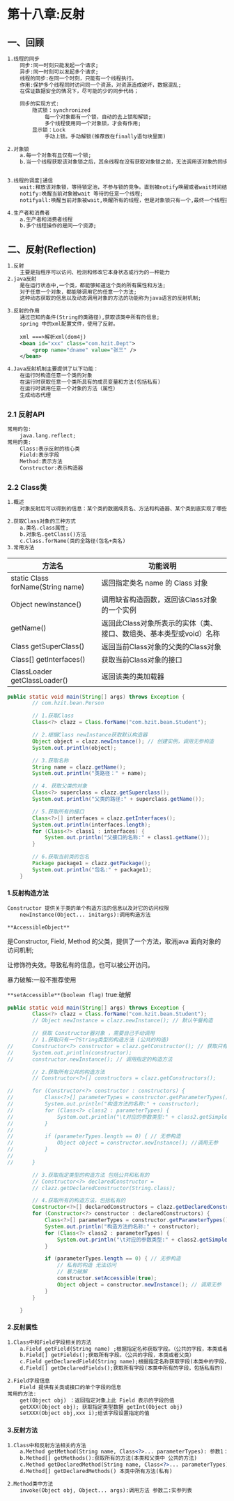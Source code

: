 # 第十八章:反射

## 一、回顾

``` xml
1.线程的同步
	同步:同一时刻只能发起一个请求;
	异步:同一时刻可以发起多个请求;
	线程的同步:在同一个时刻，只能有一个线程执行。
	作用:保护多个线程同时访问同一个资源，对资源造成破坏，数据混乱;
	在保证数据安全的情况下，尽可能的少的同步代码；

	同步的实现方式:
		隐式锁：synchronized
			每一个对象都有一个锁，自动的去上锁和解锁;
			多个线程使用同一个对象锁，才会有作用;
		显示锁：Lock
			手动上锁。手动解锁(推荐放在finally语句块里面)

2.对象锁
	a.每一个对象有且仅有一个锁;
	b.当一个线程获取该对象锁之后，其余线程在没有获取对象锁之前，无法调用该对象的同步方法;


3.线程的调度|通信
	wait:释放该对象锁，等待锁定池，不参与锁的竞争。直到被notify唤醒或者wait时间结束;
	notify:唤醒当前对象被wait 等待的任意一个线程;
	notifyall:唤醒当前对象被wait,唤醒所有的线程，但是对象锁只有一个,最终一个线程执行。其余现在就绪。

4.生产者和消费者 
	a.生产者和消费者线程
	b.多个线程操作的是同一个资源;
```



## 二、反射(Reflection)

``` xml
1.反射
	主要是指程序可以访问、检测和修改它本身状态或行为的一种能力
2.java反射
	是在运行状态中,一个类，都能够知道这个类的所有属性和方法;
	对于任意一个对象，都能够调用它的任意一个方法;
	这种动态获取的信息以及动态调用对象的方法的功能称为java语言的反射机制;

3.反射的作用
	通过已知的条件(String的类路径),获取该类中所有的信息;
	spring 中的xml配置文件，使用了反射。
	
	xml ===>解析xml(dom4j)
	<bean id="xxx" class="com.hzit.Dept">
		<prop name="dname" value="张三" />
	</bean>

4.Java反射机制主要提供了以下功能：
	在运行时构造任意一个类的对象
	在运行时获取任意一个类所具有的成员变量和方法(包括私有)
	在运行时调用任意一个对象的方法（属性）
	生成动态代理

```



### 2.1 反射API

``` xml
常用的包:
	java.lang.reflect;
常用的类:
	Class:表示反射的核心类
	Field:表示字段
	Method:表示方法
	Constructor:表示构造器
```



### 2.2 Class类

``` xml
1.概述
	对象反射后可以得到的信息：某个类的数据成员名、方法和构造器、某个类到底实现了哪些接口。对于每个类而	 言，JRE 都为其保留一个不变的 Class 类型的对象。一个 Class 对象包含了特定某个类的有关信息。

2.获取Class对象的三种方式
	a.类名.class属性;
	b.对象名.getClass()方法
	c.Class.forName(类的全路径(包名+类名)
3.常用方法
```

| 方法名                            | 功能说明                                                     |
| --------------------------------- | ------------------------------------------------------------ |
| static Class forName(String name) | 返回指定类名 name 的 Class 对象                              |
| Object newInstance()              | 调用缺省构造函数，返回该Class对象的一个实例                  |
| getName()                         | 返回此Class对象所表示的实体（类、接口、数组类、基本类型或void）名称 |
| Class getSuperClass()             | 返回当前Class对象的父类的Class对象                           |
| Class[]   getInterfaces()         | 获取当前Class对象的接口                                      |
| ClassLoader getClassLoader()      | 返回该类的类加载器                                           |

``` java
public static void main(String[] args) throws Exception {
		// com.hzit.bean.Person

		// 1.获取Class
		Class<?> clazz = Class.forName("com.hzit.bean.Student");

		// 2.根据Class newInstance获取默认构造器
		Object object = clazz.newInstance(); // 创建实例，调用无参构造
		System.out.println(object);

		// 3.获取名称
		String name = clazz.getName();
		System.out.println("类路径：" + name);

		// 4. 获取父类的对象
		Class<?> superclass = clazz.getSuperclass();
		System.out.println("父类的路径:" + superclass.getName());

		// 5.获取所有的接口
		Class<?>[] interfaces = clazz.getInterfaces();
		System.out.println(interfaces.length);
		for (Class<?> class1 : interfaces) {
			System.out.println("父接口的名称:" + class1.getName());
		}

		// 6.获取当前类的包名
		Package package1 = clazz.getPackage();
		System.out.println("包名:" + package1);
	}
```



#### 1.反射构造方法

``` xml
Constructor 提供关于类的单个构造方法的信息以及对它的访问权限
	newInstance(Object... initargs):调用构造方法

```



`**AccessibleObject**`

 是Constructor, Field, Method 的父类，提供了一个方法，取消java 面向对象的访问机制;

让修饰符失效。导致私有的信息，也可以被公开访问。

暴力破解:一般不推荐使用

`**setAccessible**(boolean flag)`   true:破解

``` java
public static void main(String[] args) throws Exception {
		Class<?> clazz = Class.forName("com.hzit.bean.Student");
		// Object newInstance = clazz.newInstance(); // 默认午餐构造

		// 获取 Constructor器对象 ，需要自己手动调用
		// 1.获取只有一个String类型的构造方法 (公共的构造)
//		Constructor<?> constructor = clazz.getConstructor(); // 获取只有一个String类型的构造方法
//		System.out.println(constructor);
//		constructor.newInstance(); // 调用指定的构造方法

		// 2.获取所有公共的构造方法
		// Constructor<?>[] constructors = clazz.getConstructors();

//		for (Constructor<?> constructor : constructors) {
//			Class<?>[] parameterTypes = constructor.getParameterTypes(); // 参数的类型
//			System.out.println("构造方法的名称:" + constructor);
//			for (Class<?> class2 : parameterTypes) {
//				System.out.println("\t对应的参数类型:" + class2.getSimpleName());
//			}
//
//			if (parameterTypes.length == 0) { // 无参构造
//				Object object = constructor.newInstance(); //调用无参
//			}
//
//		}

		// 3.获取指定类型的构造方法 包括公共和私有的
		// Constructor<?> declaredConstructor =
		// clazz.getDeclaredConstructor(String.class);

		// 4.获取所有的构造方法，包括私有的
		Constructor<?>[] declaredConstructors = clazz.getDeclaredConstructors();
		for (Constructor<?> constructor : declaredConstructors) {
			Class<?>[] parameterTypes = constructor.getParameterTypes(); // 参数的类型
			System.out.println("构造方法的名称:" + constructor);
			for (Class<?> class2 : parameterTypes) {
				System.out.println("\t对应的参数类型:" + class2.getSimpleName());
			}

			if (parameterTypes.length == 0) { // 无参构造
				// 私有的构造 无法访问
				// 暴力破解
				constructor.setAccessible(true);
				Object object = constructor.newInstance(); // 调用无参
			}
		}

	}
```



#### 2.反射属性

``` xml
1.Class中和Field字段相关的方法
	a.Field getField(String name) ;根据指定名称获取字段。（公共的字段，本类或者父类）
	b.Field[] getFields();获取所有字段。（公共的字段，本类或者父类）
	c.Field getDeclaredField(String name);根据指定名称获取字段(本类中的字段，包括私有的)
	d.Field[] getDeclaredFields();获取所有字段(本类中所有的字段，包括私有的)

2.Field字段信息
	Field 提供有关类或接口的单个字段的信息
常用的方法:
	get(Object obj) ：返回指定对象上此 Field 表示的字段的值
	getXXX(Object obj); 获取指定类型数据 getInt(Object obj) 
	setXXX(Object obj,xxx i);给该字段设置指定的值

```



#### 3.反射方法

``` xml
1.Class中和反射方法相关的方法
	a.Method getMethod(String name, Class<?>... parameterTypes): 参数1：方法名 参数2：参数类型
	b.Method[] getMethods():获取所有的方法(本类和父类中 公共的方法)
	c.Method getDeclaredMethod(String name, Class<?>... parameterTypes) :本类中指定方法(私有)
	d.Method[] getDeclaredMethods() 本类中所有方法(私有)

2.Method类中方法
	invoke(Object obj, Object... args):调用方法 参数二:实参列表
```









